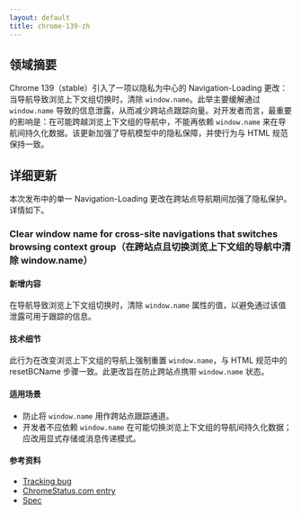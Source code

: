 ```yaml
---
layout: default
title: chrome-139-zh
---
```


## 领域摘要

Chrome 139（stable）引入了一项以隐私为中心的 Navigation-Loading 更改：当导航导致浏览上下文组切换时，清除 `window.name`。此举主要缓解通过 `window.name` 导致的信息泄露，从而减少跨站点跟踪向量。对开发者而言，最重要的影响是：在可能跨越浏览上下文组的导航中，不能再依赖 `window.name` 来在导航间持久化数据。该更新加强了导航模型中的隐私保障，并使行为与 HTML 规范保持一致。

## 详细更新

本次发布中的单一 Navigation-Loading 更改在跨站点导航期间加强了隐私保护。详情如下。

### Clear window name for cross-site navigations that switches browsing context group（在跨站点且切换浏览上下文组的导航中清除 window.name）

#### 新增内容
在导航导致浏览上下文组切换时，清除 `window.name` 属性的值，以避免通过该值泄露可用于跟踪的信息。

#### 技术细节
此行为在改变浏览上下文组的导航上强制重置 `window.name`，与 HTML 规范中的 resetBCName 步骤一致。此更改旨在防止跨站点携带 `window.name` 状态。

#### 适用场景
- 防止将 `window.name` 用作跨站点跟踪通道。
- 开发者不应依赖 `window.name` 在可能切换浏览上下文组的导航间持久化数据；应改用显式存储或消息传递模式。

#### 参考资料
- [Tracking bug](https://issues.chromium.org/issues/1090128)
- [ChromeStatus.com entry](https://chromestatus.com/feature/5962406356320256)
- [Spec](https://html.spec.whatwg.org/multipage/browsing-the-web.html#resetBCName)
